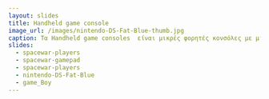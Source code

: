 ```yaml
---
layout: slides
title: Handheld game console
image_url: /images/nintendo-DS-Fat-Blue-thumb.jpg
caption: Τα Handheld game consoles  είναι μικρές φορητές κονσόλες με μία όθονη ,με κουμπιά ή πιο σύγχρονα και οθόνη αφής όπως και ηχεία. Η πρώτη κινούμενη παιχνιδομηχανή βγήκε το 1976 από την Mattel.
slides:
  - spacewar-players
  - spacewar-gamepad
  - spacewar-players
  - nintendo-DS-Fat-Blue
  - game_Boy
---
```

